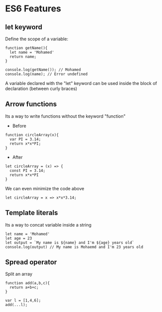 # ES6 Features

## let keyword

Define the scope of a variable:

```
function getName(){
  let name = 'Mohamed'
  return name;
}

console.log(getName()); // Mohamed
console.log(name); // Error undefined
```
A variable declared with the "let" keyword can be used inside the block of declaration (between curly braces)

## Arrow functions

Its a way to write functions without the keyword "function"

- Before

```
function circleArray(x){
  var PI = 3.14;
  return x*x*PI;
}
```

- After

```
let circleArray = (x) => {
  const PI = 3.14;
  return x*x*PI
}
```

We can even minimize the code above

```
let circleArray = x => x*x*3.14;
```

## Template literals

Its a way to concat variable inside a string

```
let name = 'Mohamed'
let age = 23
let output = `My name is ${name} and I'm ${age} years old`
console.log(output) // My name is Mohaemd and I'm 23 years old
```

## Spread operator

Split an array

```
function add(a,b,c){
  return a+b+c;
}

var l = [1,4,6];
add(...l);
```
